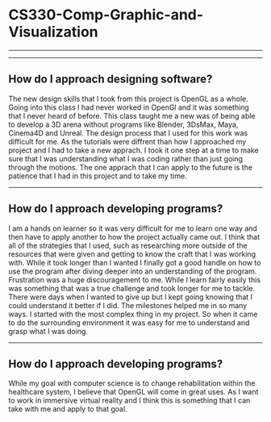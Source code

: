 # CS330-Comp-Graphic-and-Visualization
--------------------------------------------------

--------------------------------------------------
How do I approach designing software?
--------------------------------------------------

The new design skills that I took from this project is OpenGL as a whole. Going into this class I had never worked in OpenGl and it was
something that I never heard of before. This class taught me a new was of being able to develop a 3D arena without programs like Blender,
3DsMax, Maya, Cinema4D and Unreal. The design process that I used for this work was difficult for me. As the tutorials were diffrent
than how I approached my project and I had to take a new apprach. I took it one step at a time to make sure that I was understanding what
I was coding rather than just going through the motions. The one apprach that I can apply to the future is the patience that I had in this
project and to take my time.

--------------------------------------------------
How do I approach developing programs?
--------------------------------------------------

I am a hands on learner so it was very difficult for me to learn one way and then have to apply another to how the project actually came out.
I think that all of the strategies that I used, such as researching more outside of the resources that were given and getting to know the
craft that I was working with. While it took longer than I wanted I finally got a good handle on how to use the program after diving deeper
into an understanding of the program. Frustration was a huge discouragement to me. While I learn fairly easily this was something that was
a true challenge and took longer for me to tackle. There were days when I wanted to give up but I kept going knowing that I could understand it better if I did. The milestones helped me in so many ways. I started with the most complex thing in my project. So when it came to do the surrounding environment it was easy for me to understand and grasp what I was doing.

--------------------------------------------------
How do I approach developing programs?
--------------------------------------------------

While my goal with computer science is to change rehabilitation within the healthcare system, I believe that OpenGL will come in great uses.
As I want to work in immersive virtual reality and I think this is something that I can take with me and apply to that goal.
